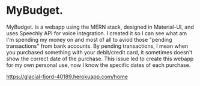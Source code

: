 # MyBudget.

MyBudget. is a webapp using the MERN stack, designed in Material-UI, and uses Speechly API for voice integration. I created it so I can see what am I'm spending my money on and most of all to aviod those "pending transactions" from bank accounts. By pending transactions, I mean when you purchased something with your debit/credit card, it sometimes doesn't show the correct date of the purchase. This issue led to create this webapp for my own personal use, now I know the specific dates of each purchase.

https://glacial-fjord-40189.herokuapp.com/home
